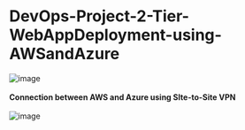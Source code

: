 # DevOps-Project-2-Tier-WebAppDeployment-using-AWSandAzure

![image](https://github.com/singhritesh85/DevOps-Project-2-Tier-WebAppDeployment-using-AWSandAzure/assets/56765895/752103f5-a8b6-49a0-8231-7449d037feda)
<br><br/>
**Connection between AWS and Azure using SIte-to-Site VPN**
<br><br/>
![image](https://github.com/singhritesh85/DevOps-Project-2-Tier-WebAppDeployment-using-AWSandAzure/assets/56765895/cd99987d-8788-4507-a6b7-e657d4823833)
